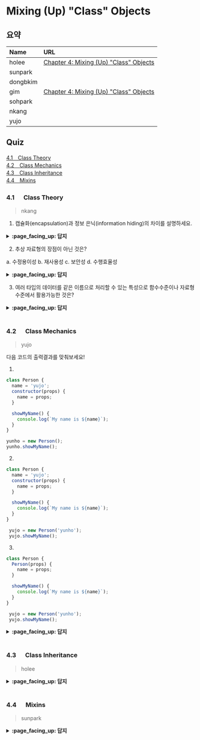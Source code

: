 # Mixing (Up) "Class" Objects

## 요약
| Name | URL |
|:---|:---|
| holee | [Chapter 4: Mixing (Up) "Class" Objects](https://github.com/hochan222/Everything-in-JavaScript/wiki/Chapter-4:-Mixing-(Up)-%22Class%22-Objects) |
| sunpark |  |
| dongbkim |  |
| gim | [Chapter 4: Mixing (Up) "Class" Objects](https://velog.io/@mkitigy/Chapter-4-Mixing-Up-Class-Objects) |
| sohpark |  |
| nkang |  |
| yujo |  |

## Quiz

[4.1　Class Theory](#41---Class-Theory)<br>
[4.2　Class Mechanics](#42---Class-Mechanics)<br>
[4.3　Class Inheritance](#43---Class-Inheritance)<br>
[4.4　Mixins](#44---Mixins)<br>

### 4.1 　  Class Theory

> nkang
1. 캡슐화(encapsulation)과 정보 은닉(information hiding)의 차이를 설명하세요.

<details>
<summary> <b> :page_facing_up: 답지 </b>  </summary>
<div markdown="1">

캡슐화는 C의 구조체(struct)나 공용체(union), 함수처럼 여러 대상을 하나의 단위로 묶을 수 있는 기능이고 정보 은닉은 C의 파일 범위 변수(static), C++의 private, protected와 같이 구현의 세부 사항을 숨기고 인터페이스만 제공하는 기능이다. 흔히 두 개념은 같은 의미로 사용되기도 하지만 캡슐화는 여러 요소를 하나로 묶는 기능인데 비해 정보 은닉은 외부에 공개하지 않는 원칙을 의미하므로 엄밀하게는 차이가 있다.

</div>
</details>

2. 추상 자료형의 장점이 아닌 것은?

  a. 수정용이성
  b. 재사용성
  c. 보안성
  d. 수행효율성

<details>
<summary> <b> :page_facing_up: 답지 </b>  </summary>
<div markdown="1">

추상 자료형(ADT)는 자료 집합과 적용 가능한 연산을 함께 선언한 자료형이다. 자료의 구성과 연산의 구현에 관한 세부 사항은 숨기고 연산을 수행하기 위한 사용법(interface)만 기술한다. 추상 자료형은 수정용이성(자료형 사용 부분을 바꾸지 않고 구현 코드를 변경 가능), 재사용성(여러 다른 상황에서 같은 코드를 재사용), 보안성(구현 세부사항을 프로그램의 다른 곳에서 변경하지 못하도록 보호)이라는 장점을 가진다.
</div>
</details>

3. 여러 타입의 데이터를 같은 이름으로 처리할 수 있는 특성으로 함수수준이나 자료형 수준에서 활용가능한 것은?

<details>
<summary> <b> :page_facing_up: 답지 </b>  </summary>
<div markdown="1">

다형성(polymorphism), 여러 타입을 다룰 수 있는 서브프로그램을 다형 서브프로그램이라고 하고 타입을 인수로 받는 타입을 다형 타입이라고 한다.

</div>
</details>

<br>

### 4.2 　  Class Mechanics

> yujo

다음 코드의 출력결과를 맞춰보세요!

1.
```js
class Person {
  name = 'yujo';
  constructor(props) {
    name = props;
  }

  showMyName() {
    console.log(`My name is ${name}`);
  }
}

yunho = new Person();
yunho.showMyName();
```

2.
```js
class Person {
  name = 'yujo';
  constructor(props) {
    name = props;
  }

  showMyName() {
    console.log(`My name is ${name}`);
  }
}

 yujo = new Person('yunho');
 yujo.showMyName();
```

3.
```js
class Person {
  Person(props) {
    name = props;
  }

  showMyName() {
    console.log(`My name is ${name}`);
  }
}

 yujo = new Person('yunho');
 yujo.showMyName();
```

<details>
<summary> <b> :page_facing_up: 답지 </b>  </summary>
<div markdown="1">

1. My name is undefined
1. My name is yunho
1. My name is yunho

</div>
</details>
<br>

### 4.3 　  Class Inheritance

> holee

<details>
<summary> <b> :page_facing_up: 답지 </b>  </summary>
<div markdown="1">



</div>
</details>
<br>

### 4.4 　  Mixins

> sunpark

<details>
<summary> <b> :page_facing_up: 답지 </b>  </summary>
<div markdown="1">



</div>
</details>
<br>
